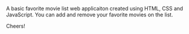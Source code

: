 A basic favorite movie list web applicaiton created using HTML, CSS and JavaScript.
You can add and remove your favorite movies on the list.

Cheers!
